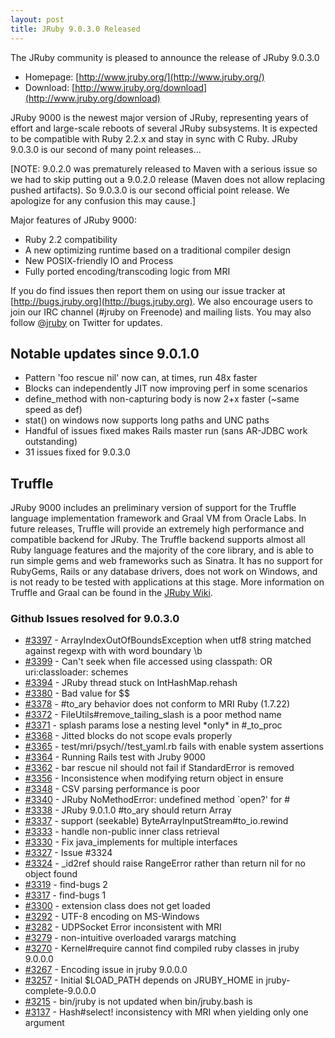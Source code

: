 ```yaml
---
layout: post
title: JRuby 9.0.3.0 Released
---
```

The JRuby community is pleased to announce the release of JRuby 9.0.3.0

- Homepage: [http://www.jruby.org/](http://www.jruby.org/)
- Download: [http://www.jruby.org/download](http://www.jruby.org/download)

JRuby 9000 is the newest major version of JRuby, representing years of effort and large-scale reboots of several JRuby subsystems.  It is expected to be compatible with Ruby 2.2.x and stay in sync with C Ruby.  JRuby 9.0.3.0 is our second of many point releases...

[NOTE: 9.0.2.0 was prematurely released to Maven with a serious issue so we had to skip putting out a 9.0.2.0 release (Maven does not allow replacing pushed artifacts). So 9.0.3.0 is our second official point release. We apologize for any confusion this may cause.]

Major features of JRuby 9000:

- Ruby 2.2 compatibility
- A new optimizing runtime based on a traditional compiler design
- New POSIX-friendly IO and Process
- Fully ported encoding/transcoding logic from MRI

If you do find issues then report them on using our issue tracker at [http://bugs.jruby.org](http://bugs.jruby.org). We also encourage users to join our IRC channel (#jruby on Freenode) and mailing lists. You may also follow [@jruby](https://twitter.com/jruby) on Twitter for updates.

## Notable updates since 9.0.1.0

- Pattern 'foo rescue nil' now can, at times, run 48x faster
- Blocks can independently JIT now improving perf in some scenarios
- define_method with non-capturing body is now 2+x faster (~same speed as def)
- stat() on windows now supports long paths and UNC paths
- Handful of issues fixed makes Rails master run (sans AR-JDBC work outstanding)
- 31 issues fixed for 9.0.3.0

## Truffle

JRuby 9000 includes an preliminary version of support for the Truffle language implementation framework and Graal VM from Oracle Labs. In future releases, Truffle will provide an extremely high performance and compatible backend for JRuby. The Truffle backend supports almost all Ruby language features and the majority of the core library, and is able to run simple gems and web frameworks such as Sinatra. It has no support for RubyGems, Rails or any database drivers, does not work on Windows, and is not ready to be tested with applications at this stage. More information on Truffle and Graal can be found in the [JRuby Wiki](https://github.com/jruby/jruby/wiki/Truffle).


### Github Issues resolved for 9.0.3.0

<ul>
<li><a href="https://github.com/jruby/jruby/issues/3397">#3397</a> - ArrayIndexOutOfBoundsException when utf8 string matched against regexp with with word boundary \b</li>
<li><a href="https://github.com/jruby/jruby/issues/3399">#3399</a> - Can't seek when file accessed using classpath: OR uri:classloader: schemes</li>
<li><a href="https://github.com/jruby/jruby/issues/3394">#3394</a> - JRuby thread stuck on IntHashMap.rehash</li>
<li><a href="https://github.com/jruby/jruby/issues/3380">#3380</a> - Bad value for $$</li>
<li><a href="https://github.com/jruby/jruby/issues/3378">#3378</a> - #to_ary behavior does not conform to MRI Ruby (1.7.22)</li>
<li><a href="https://github.com/jruby/jruby/issues/3372">#3372</a> - FileUtils#remove_tailing_slash is a poor method name</li>
<li><a href="https://github.com/jruby/jruby/issues/3371">#3371</a> - splash params lose a nesting level *only* in #_to_proc</li>
<li><a href="https://github.com/jruby/jruby/issues/3368">#3368</a> - Jitted blocks do not scope evals properly</li>
<li><a href="https://github.com/jruby/jruby/issues/3365">#3365</a> - test/mri/psych//test_yaml.rb fails with enable system assertions</li>
<li><a href="https://github.com/jruby/jruby/issues/3364">#3364</a> - Running Rails test with Jruby  9000</li>
<li><a href="https://github.com/jruby/jruby/issues/3362">#3362</a> - bar rescue nil should not fail if StandardError is removed</li>
<li><a href="https://github.com/jruby/jruby/issues/3356">#3356</a> - Inconsistence when modifying return object in ensure</li>
<li><a href="https://github.com/jruby/jruby/issues/3348">#3348</a> - CSV parsing performance is poor</li>
<li><a href="https://github.com/jruby/jruby/issues/3340">#3340</a> - JRuby NoMethodError: undefined method `open?' for #<File:/dev/tty></li>
<li><a href="https://github.com/jruby/jruby/issues/3338">#3338</a> - JRuby 9.0.1.0 #to_ary should return Array</li>
<li><a href="https://github.com/jruby/jruby/pull/3337">#3337</a> - support (seekable) ByteArrayInputStream#to_io.rewind</li>
<li><a href="https://github.com/jruby/jruby/issues/3333">#3333</a> - handle non-public inner class retrieval</li>
<li><a href="https://github.com/jruby/jruby/pull/3330">#3330</a> - Fix java_implements for multiple interfaces</li>
<li><a href="https://github.com/jruby/jruby/pull/3327">#3327</a> - Issue #3324</li>
<li><a href="https://github.com/jruby/jruby/issues/3324">#3324</a> - _id2ref should raise RangeError rather than return nil for no object found</li>
<li><a href="https://github.com/jruby/jruby/pull/3319">#3319</a> - find-bugs 2</li>
<li><a href="https://github.com/jruby/jruby/pull/3317">#3317</a> - find-bugs 1</li>
<li><a href="https://github.com/jruby/jruby/issues/3300">#3300</a> - extension class does not get loaded</li>
<li><a href="https://github.com/jruby/jruby/issues/3292">#3292</a> - UTF-8 encoding on MS-Windows</li>
<li><a href="https://github.com/jruby/jruby/issues/3282">#3282</a> - UDPSocket Error inconsistent with MRI</li>
<li><a href="https://github.com/jruby/jruby/issues/3279">#3279</a> - non-intuitive overloaded varargs matching</li>
<li><a href="https://github.com/jruby/jruby/issues/3270">#3270</a> - Kernel#require cannot find compiled ruby classes in jruby 9.0.0.0</li>
<li><a href="https://github.com/jruby/jruby/issues/3267">#3267</a> - Encoding issue in jruby 9.0.0.0</li>
<li><a href="https://github.com/jruby/jruby/issues/3257">#3257</a> - Initial $LOAD_PATH depends on JRUBY_HOME in jruby-complete-9.0.0.0</li>
<li><a href="https://github.com/jruby/jruby/issues/3215">#3215</a> - bin/jruby is not updated when bin/jruby.bash is</li>
<li><a href="https://github.com/jruby/jruby/issues/3137">#3137</a> - Hash#select! inconsistency with MRI when yielding only one argument</li>
</ul>
